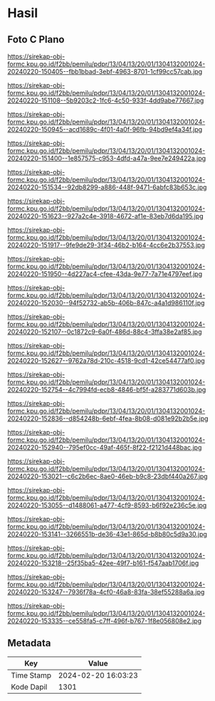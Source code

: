 # Hasil

## Foto C Plano

https://sirekap-obj-formc.kpu.go.id/f2bb/pemilu/pdpr/13/04/13/20/01/1304132001024-20240220-150405--fbb1bbad-3ebf-4963-8701-1cf99cc57cab.jpg

https://sirekap-obj-formc.kpu.go.id/f2bb/pemilu/pdpr/13/04/13/20/01/1304132001024-20240220-151108--5b9203c2-1fc6-4c50-933f-4dd9abe77667.jpg

https://sirekap-obj-formc.kpu.go.id/f2bb/pemilu/pdpr/13/04/13/20/01/1304132001024-20240220-150945--acd1689c-4f01-4a0f-96fb-94bd9ef4a34f.jpg

https://sirekap-obj-formc.kpu.go.id/f2bb/pemilu/pdpr/13/04/13/20/01/1304132001024-20240220-151400--1e857575-c953-4dfd-a47a-9ee7e249422a.jpg

https://sirekap-obj-formc.kpu.go.id/f2bb/pemilu/pdpr/13/04/13/20/01/1304132001024-20240220-151534--92db8299-a886-448f-9471-6abfc83b653c.jpg

https://sirekap-obj-formc.kpu.go.id/f2bb/pemilu/pdpr/13/04/13/20/01/1304132001024-20240220-151623--927a2c4e-3918-4672-af1e-83eb7d6da195.jpg

https://sirekap-obj-formc.kpu.go.id/f2bb/pemilu/pdpr/13/04/13/20/01/1304132001024-20240220-151917--9fe9de29-3f34-46b2-b164-4cc6e2b37553.jpg

https://sirekap-obj-formc.kpu.go.id/f2bb/pemilu/pdpr/13/04/13/20/01/1304132001024-20240220-151950--4d227ac4-cfee-43da-9e77-7a71e4797eef.jpg

https://sirekap-obj-formc.kpu.go.id/f2bb/pemilu/pdpr/13/04/13/20/01/1304132001024-20240220-152030--94f52732-ab5b-406b-847c-a4a1d986110f.jpg

https://sirekap-obj-formc.kpu.go.id/f2bb/pemilu/pdpr/13/04/13/20/01/1304132001024-20240220-152107--0c1872c9-6a0f-486d-88c4-3ffa38e2af85.jpg

https://sirekap-obj-formc.kpu.go.id/f2bb/pemilu/pdpr/13/04/13/20/01/1304132001024-20240220-152627--9762a78d-210c-4518-9cd1-42ce54477af0.jpg

https://sirekap-obj-formc.kpu.go.id/f2bb/pemilu/pdpr/13/04/13/20/01/1304132001024-20240220-152754--4c7994fd-ecb8-4846-bf5f-a283771d603b.jpg

https://sirekap-obj-formc.kpu.go.id/f2bb/pemilu/pdpr/13/04/13/20/01/1304132001024-20240220-152836--d854248b-6ebf-4fea-8b08-d081e92b2b5e.jpg

https://sirekap-obj-formc.kpu.go.id/f2bb/pemilu/pdpr/13/04/13/20/01/1304132001024-20240220-152940--795ef0cc-49af-465f-8f22-f2121d448bac.jpg

https://sirekap-obj-formc.kpu.go.id/f2bb/pemilu/pdpr/13/04/13/20/01/1304132001024-20240220-153021--c6c2b6ec-8ae0-46eb-b9c8-23dbf440a267.jpg

https://sirekap-obj-formc.kpu.go.id/f2bb/pemilu/pdpr/13/04/13/20/01/1304132001024-20240220-153055--d1488061-a477-4cf9-8593-b6f92e236c5e.jpg

https://sirekap-obj-formc.kpu.go.id/f2bb/pemilu/pdpr/13/04/13/20/01/1304132001024-20240220-153141--3266551b-de36-43e1-865d-b8b80c5d9a30.jpg

https://sirekap-obj-formc.kpu.go.id/f2bb/pemilu/pdpr/13/04/13/20/01/1304132001024-20240220-153218--25f35ba5-42ee-49f7-b161-f547aab1706f.jpg

https://sirekap-obj-formc.kpu.go.id/f2bb/pemilu/pdpr/13/04/13/20/01/1304132001024-20240220-153247--7936f78a-4cf0-46a8-83fa-38ef55288a6a.jpg

https://sirekap-obj-formc.kpu.go.id/f2bb/pemilu/pdpr/13/04/13/20/01/1304132001024-20240220-153335--ce558fa5-c7ff-496f-b767-1f8e056808e2.jpg


## Metadata

| Key        | Value               |
| ---------- | ------------------- |
| Time Stamp | 2024-02-20 16:03:23 |
| Kode Dapil | 1301                |



